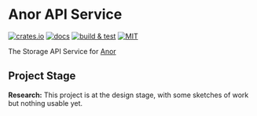 # Anor API Service

[![crates.io](https://img.shields.io/crates/v/anor-api)](https://crates.io/crates/anor-api)
[![docs](https://img.shields.io/docsrs/anor-api)](https://docs.rs/anor-api)
[![build & test](https://github.com/anor-rs/anor/actions/workflows/ci.yml/badge.svg)](https://github.com/anor-rs/anor/actions/workflows/ci.yml)
[![MIT](https://img.shields.io/github/license/anor-rs/anor)](https://github.com/anor-rs/anor/tree/main/LICENSE)

The Storage API Service for [Anor](https://github.com/anor-rs)

## Project Stage

**Research:** This project is at the design stage, with some sketches of work but nothing usable yet.
